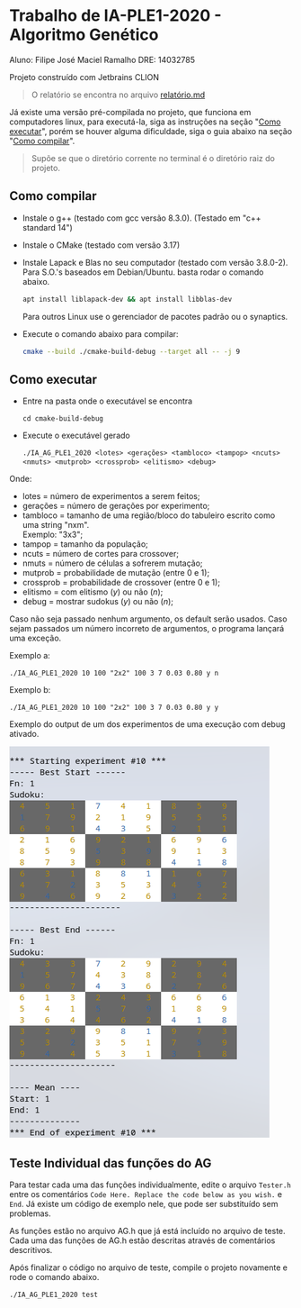 # Trabalho de IA-PLE1-2020 - Algoritmo Genético
Aluno: Filipe José Maciel Ramalho DRE: 14032785

Projeto construído com Jetbrains CLION

> O relatório se encontra no arquivo [relatório.md](relatorio.md)

Já existe uma versão pré-compilada no projeto, que funciona em computadores linux, para executá-la, siga as instruções na seção "[Como executar](#como-executar)", porém se houver alguma dificuldade, siga o guia abaixo na seção "[Como compilar](#como-compilar)".

> Supõe se que o diretório corrente no terminal é o diretório raiz do projeto.

## Como compilar
* Instale o g++ (testado com gcc versão 8.3.0). (Testado em "c++ standard 14")

* Instale o CMake (testado com versão 3.17)

* Instale Lapack e Blas no seu computador (testado com versão 3.8.0-2).  
    Para S.O.'s baseados em Debian/Ubuntu. basta rodar o comando abaixo.
    ```bash
    apt install liblapack-dev && apt install libblas-dev
    ``` 
  Para outros Linux use o gerenciador de pacotes padrão ou o synaptics.
  
* Execute o comando abaixo para compilar:
    ```bash
    cmake --build ./cmake-build-debug --target all -- -j 9
    ```
    
## Como executar
* Entre na pasta onde o executável se encontra
    ```
    cd cmake-build-debug
    ```
 
* Execute o executável gerado
    ```
    ./IA_AG_PLE1_2020 <lotes> <gerações> <tambloco> <tampop> <ncuts> <nmuts> <mutprob> <crossprob> <elitismo> <debug>
    ```

Onde:
* lotes = número de experimentos a serem feitos;
* gerações = número de gerações por experimento;
* tambloco = tamanho de uma região/bloco do tabuleiro escrito como uma string "nxm".  
    Exemplo: "3x3";
* tampop = tamanho da população;
* ncuts = número de cortes para crossover;
* nmuts = número de células a sofrerem mutação;
* mutprob = probabilidade de mutação (entre 0 e 1);
* crossprob = probabilidade de crossover (entre 0 e 1);
* elitismo = com elitismo (*y*) ou não (*n*);
* debug = mostrar sudokus (*y*) ou não (*n*);

Caso não seja passado nenhum argumento, os default serão usados. Caso sejam passados um número incorreto de argumentos, o programa lançará uma exceção.

Exemplo a:
```
./IA_AG_PLE1_2020 10 100 "2x2" 100 3 7 0.03 0.80 y n
```

Exemplo b:
```
./IA_AG_PLE1_2020 10 100 "2x2" 100 3 7 0.03 0.80 y y
```

Exemplo do output de um dos experimentos de uma execução com debug ativado.

![Output com debug ativado](./assets/Exemplo%20Output.png)

## Teste Individual das funções do AG
Para testar cada uma das funções individualmente, edite o arquivo `Tester.h` entre os comentários 
`Code Here. Replace the code below as you wish.` e `End`. Já existe um código de exemplo nele, que pode ser substituído sem problemas.

As funções estão no arquivo AG.h que já está incluído no arquivo de teste.
Cada uma das funções de AG.h estão descritas através de comentários descritivos.

Após finalizar o código no arquivo de teste, compile o projeto novamente e rode o comando abaixo.

```
./IA_AG_PLE1_2020 test
```